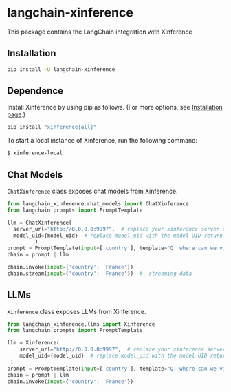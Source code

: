 # langchain-xinference

This package contains the LangChain integration with Xinference

## Installation

```bash
pip install -U langchain-xinference
```

## Dependence
Install Xinference by using pip as follows. (For more options, see [Installation page](https://inference.readthedocs.io/en/latest/getting_started/installation.html).)

```bash
pip install "xinference[all]"
```

To start a local instance of Xinference, run the following command:

```bash
$ xinference-local
```

## Chat Models

`ChatXinference` class exposes chat models from Xinference.

```python
from langchain_xinference.chat_models import ChatXinference
from langchain.prompts import PromptTemplate

llm = ChatXinference(
  server_url="http://0.0.0.0:9997",  # replace your xinference server url
  model_uid={model_uid}  # replace model_uid with the model UID return from launching the model
         )
prompt = PromptTemplate(input=['country'], template="Q: where can we visit in the capital of {country}? A:")
chain = prompt | llm

chain.invoke(input={'country': 'France'})
chain.stream(input={'country': 'France'})  #  streaming data
```

## LLMs
`Xinference` class exposes LLMs from Xinference.

```python
from langchain_xinference.llms import Xinference
from langchain.prompts import PromptTemplate

llm = Xinference(
    server_url="http://0.0.0.0:9997",  # replace your xinference server url
    model_uid={model_uid}  # replace model_uid with the model UID return from launching the model
 )
prompt = PromptTemplate(input=['country'], template="Q: where can we visit in the capital of {country}? A:")
chain = prompt | llm
chain.invoke(input={'country': 'France'})
```
